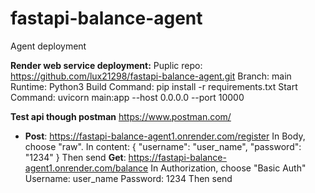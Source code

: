 # fastapi-balance-agent
Agent deployment

**Render web service deployment:** 
Puplic repo: https://github.com/lux21298/fastapi-balance-agent.git
Branch: main
Runtime: Python3
Build Command: pip install -r requirements.txt
Start Command: uvicorn main:app --host 0.0.0.0 --port 10000


**Test api though postman** https://www.postman.com/ 
- **Post**: https://fastapi-balance-agent1.onrender.com/register
In Body, choose "raw". In content:
{
  "username": "user_name",
  "password": "1234"
}
Then send
**Get**: https://fastapi-balance-agent1.onrender.com/balance
In Authorization, choose "Basic Auth" 
Username: user_name
Password: 1234
Then send

